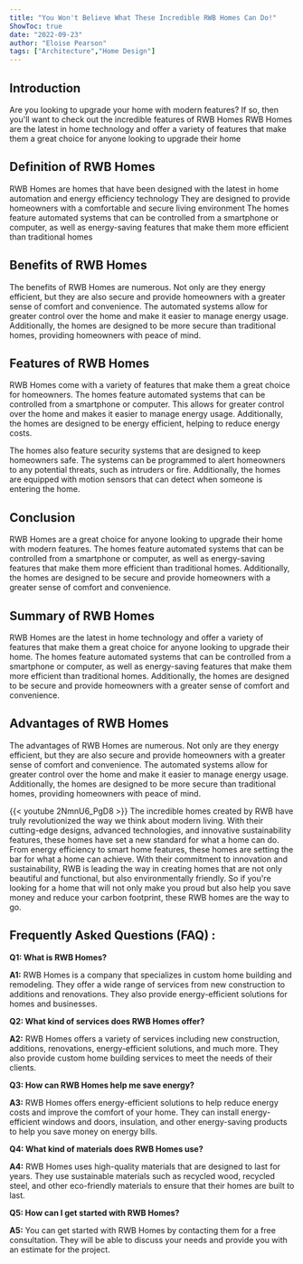 ```yaml
---
title: "You Won't Believe What These Incredible RWB Homes Can Do!"
ShowToc: true 
date: "2022-09-23"
author: "Eloise Pearson" 
tags: ["Architecture","Home Design"]
---
```

## Introduction 
Are you looking to upgrade your home with modern features? If so, then you'll want to check out the incredible features of RWB Homes RWB Homes are the latest in home technology and offer a variety of features that make them a great choice for anyone looking to upgrade their home 

## Definition of RWB Homes
RWB Homes are homes that have been designed with the latest in home automation and energy efficiency technology They are designed to provide homeowners with a comfortable and secure living environment The homes feature automated systems that can be controlled from a smartphone or computer, as well as energy-saving features that make them more efficient than traditional homes 

## Benefits of RWB Homes 
The benefits of RWB Homes are numerous. Not only are they energy efficient, but they are also secure and provide homeowners with a greater sense of comfort and convenience. The automated systems allow for greater control over the home and make it easier to manage energy usage. Additionally, the homes are designed to be more secure than traditional homes, providing homeowners with peace of mind. 

## Features of RWB Homes
RWB Homes come with a variety of features that make them a great choice for homeowners. The homes feature automated systems that can be controlled from a smartphone or computer. This allows for greater control over the home and makes it easier to manage energy usage. Additionally, the homes are designed to be energy efficient, helping to reduce energy costs. 

The homes also feature security systems that are designed to keep homeowners safe. The systems can be programmed to alert homeowners to any potential threats, such as intruders or fire. Additionally, the homes are equipped with motion sensors that can detect when someone is entering the home. 

## Conclusion
RWB Homes are a great choice for anyone looking to upgrade their home with modern features. The homes feature automated systems that can be controlled from a smartphone or computer, as well as energy-saving features that make them more efficient than traditional homes. Additionally, the homes are designed to be secure and provide homeowners with a greater sense of comfort and convenience. 

## Summary of RWB Homes
RWB Homes are the latest in home technology and offer a variety of features that make them a great choice for anyone looking to upgrade their home. The homes feature automated systems that can be controlled from a smartphone or computer, as well as energy-saving features that make them more efficient than traditional homes. Additionally, the homes are designed to be secure and provide homeowners with a greater sense of comfort and convenience. 

## Advantages of RWB Homes
The advantages of RWB Homes are numerous. Not only are they energy efficient, but they are also secure and provide homeowners with a greater sense of comfort and convenience. The automated systems allow for greater control over the home and make it easier to manage energy usage. Additionally, the homes are designed to be more secure than traditional homes, providing homeowners with peace of mind.

{{< youtube 2NmnU6_PgD8 >}} 
The incredible homes created by RWB have truly revolutionized the way we think about modern living. With their cutting-edge designs, advanced technologies, and innovative sustainability features, these homes have set a new standard for what a home can do. From energy efficiency to smart home features, these homes are setting the bar for what a home can achieve. With their commitment to innovation and sustainability, RWB is leading the way in creating homes that are not only beautiful and functional, but also environmentally friendly. So if you're looking for a home that will not only make you proud but also help you save money and reduce your carbon footprint, these RWB homes are the way to go.

## Frequently Asked Questions (FAQ) :
**Q1: What is RWB Homes?**

**A1:** RWB Homes is a company that specializes in custom home building and remodeling. They offer a wide range of services from new construction to additions and renovations. They also provide energy-efficient solutions for homes and businesses. 

**Q2: What kind of services does RWB Homes offer?**

**A2:** RWB Homes offers a variety of services including new construction, additions, renovations, energy-efficient solutions, and much more. They also provide custom home building services to meet the needs of their clients. 

**Q3: How can RWB Homes help me save energy?**

**A3:** RWB Homes offers energy-efficient solutions to help reduce energy costs and improve the comfort of your home. They can install energy-efficient windows and doors, insulation, and other energy-saving products to help you save money on energy bills. 

**Q4: What kind of materials does RWB Homes use?**

**A4:** RWB Homes uses high-quality materials that are designed to last for years. They use sustainable materials such as recycled wood, recycled steel, and other eco-friendly materials to ensure that their homes are built to last. 

**Q5: How can I get started with RWB Homes?**

**A5:** You can get started with RWB Homes by contacting them for a free consultation. They will be able to discuss your needs and provide you with an estimate for the project.



